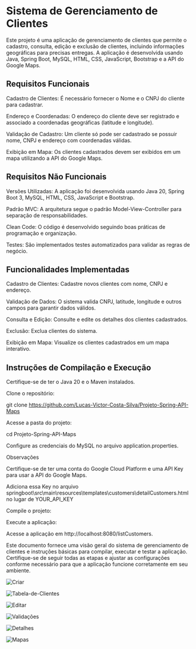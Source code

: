 # Sistema de Gerenciamento de Clientes
Este projeto é uma aplicação de gerenciamento de clientes que permite o cadastro, consulta, edição e exclusão de clientes, incluindo informações geográficas para precisas entregas. A aplicação é desenvolvida usando Java, Spring Boot, MySQL, HTML, CSS, JavaScript, Bootstrap e a API do Google Maps.

## Requisitos Funcionais
Cadastro de Clientes: É necessário fornecer o Nome e o CNPJ do cliente para cadastrar.

Endereço e Coordenadas: O endereço do cliente deve ser registrado e associado a coordenadas geográficas (latitude e longitude).

Validação de Cadastro: Um cliente só pode ser cadastrado se possuir nome, CNPJ e endereço com coordenadas válidas.

Exibição em Mapa: Os clientes cadastrados devem ser exibidos em um mapa utilizando a API do Google Maps.

## Requisitos Não Funcionais
Versões Utilizadas: A aplicação foi desenvolvida usando Java 20, Spring Boot 3, MySQL, HTML, CSS, JavaScript e Bootstrap.

Padrão MVC: A arquitetura segue o padrão Model-View-Controller para separação de responsabilidades.

Clean Code: O código é desenvolvido seguindo boas práticas de programação e organização.

Testes: São implementados testes automatizados para validar as regras de negócio.

## Funcionalidades Implementadas
Cadastro de Clientes: Cadastre novos clientes com nome, CNPJ e endereço.

Validação de Dados: O sistema valida CNPJ, latitude, longitude e outros campos para garantir dados válidos.

Consulta e Edição: Consulte e edite os detalhes dos clientes cadastrados.

Exclusão: Exclua clientes do sistema.

Exibição em Mapa: Visualize os clientes cadastrados em um mapa interativo.

## Instruções de Compilação e Execução
Certifique-se de ter o Java 20 e o Maven instalados.

Clone o repositório:

git clone https://github.com/Lucas-Victor-Costa-Silva/Projeto-Spring-API-Maps

Acesse a pasta do projeto:

cd Projeto-Spring-API-Maps

Configure as credenciais do MySQL no arquivo application.properties.

Observações

Certifique-se de ter uma conta do Google Cloud Platform e uma API Key para usar a API do Google Maps.

Adiciona essa Key no arquivo springboot\src\main\resources\templates\customers\detailCustomers.html no lugar de  <script src="https://maps.googleapis.com/maps/api/js?key=YOUR_API_KEY&callback=initMap" async defer></script>
YOUR_API_KEY

Compile o projeto:

Execute a aplicação:

Acesse a aplicação em http://localhost:8080/listCustomers.

Este documento fornece uma visão geral do sistema de gerenciamento de clientes e instruções básicas para compilar, executar e testar a aplicação. Certifique-se de seguir todas as etapas e ajustar as configurações conforme necessário para que a aplicação funcione corretamente em seu ambiente.

![Criar](https://github.com/Lucas-Victor-Costa-Silva/Projeto-Spring-API-Maps/assets/96890095/09e7a6c0-9799-48c3-8843-56661c9c19cc)


![Tabela-de-Clientes](https://github.com/Lucas-Victor-Costa-Silva/Projeto-Spring-API-Maps/assets/96890095/8d4e6fe9-a4e3-4dc8-bfc6-f7f8b3bcdd22)


![Editar](https://github.com/Lucas-Victor-Costa-Silva/Projeto-Spring-API-Maps/assets/96890095/93e8ceef-cc84-4e0a-b40c-5a58e440f345)


![Validações](https://github.com/Lucas-Victor-Costa-Silva/Projeto-Spring-API-Maps/assets/96890095/96922daf-8a0d-4ae7-8001-780402a32f99)


![Detalhes](https://github.com/Lucas-Victor-Costa-Silva/Projeto-Spring-API-Maps/assets/96890095/ada1f051-db72-4dc6-8671-7771d881bbcd)


![Mapas](https://github.com/Lucas-Victor-Costa-Silva/Projeto-Spring-API-Maps/assets/96890095/bf67c333-dfa7-45e2-91f0-06cf8fb6fda2)


